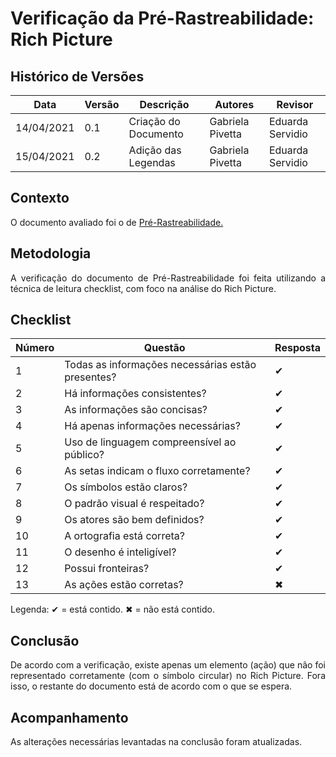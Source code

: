 # Verificação da Pré-Rastreabilidade: Rich Picture
## Histórico de Versões

| Data       | Versão | Descrição            | Autores          | Revisor |
| ---------- | ------ | -------------------- | ---------------  | ------- |
| 14/04/2021 | 0.1    | Criação do Documento | Gabriela Pivetta | Eduarda Servidio |
| 15/04/2021 | 0.2    | Adição das Legendas  | Gabriela Pivetta | Eduarda Servidio |

## Contexto

<p align="justify">O documento avaliado foi o de <a href = "https://requisitos-de-software.github.io/2020.2-Meu-Gov.br/Pre-Rastreabilidade/Rich_Picture/" > Pré-Rastreabilidade. </a> </p>

## Metodologia

<p align="justify">A verificação do documento de Pré-Rastreabilidade foi feita utilizando a técnica de leitura checklist, com foco na análise do Rich Picture. </p>

## Checklist

| Número | Questão                                              | Resposta |
| ------ | -------------------                                  | -------- |
| 1      | Todas as informações necessárias estão presentes?    | ✔        |
| 2      | Há informações consistentes?	                        | ✔        |
| 3      | As informações são concisas?	                        | ✔        |
| 4      | Há apenas informações necessárias?	                | ✔        |
| 5      | Uso de linguagem compreensível ao público?	        | ✔        |
| 6      | As setas indicam o fluxo corretamente?	            | ✔        |
| 7      | Os símbolos estão claros?	                        | ✔        |
| 8      | O padrão visual é respeitado?	                    | ✔        |
| 9      | Os atores são bem definidos?	                        | ✔        |
| 10     | A ortografia está correta?	                        | ✔        |
| 11     | O desenho é inteligível?  	                        | ✔        |
| 12     | Possui fronteiras?        	                        | ✔        |
| 13     | As ações estão corretas?    	                        | ✖        |

Legenda: ✔ = está contido. ✖ = não está contido.

## Conclusão

<p align="justify">De acordo com a verificação, existe apenas um elemento (ação) que não foi representado corretamente (com o símbolo circular) no Rich Picture. Fora isso, o restante do documento está de acordo com o que se espera.</p>

## Acompanhamento

As alterações necessárias levantadas na conclusão foram atualizadas.